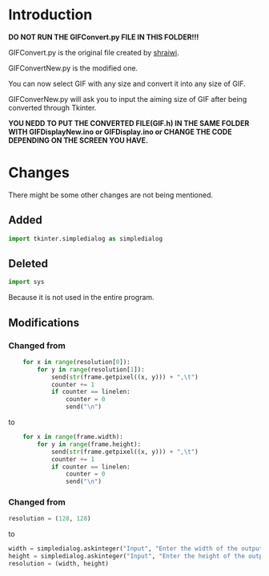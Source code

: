 # Introduction

**DO NOT RUN THE GIFConvert.py FILE IN THIS FOLDER!!!**

GIFConvert.py is the original file created by [shraiwi](https://github.com/shraiwi).  

GIFConvertNew.py is the modified one.  

You can now select GIF with any size and convert it into any size of GIF.  

GIFConverNew.py will ask you to input the aiming size of GIF after being converted through Tkinter.  

**YOU NEDD TO PUT THE CONVERTED FILE(GIF.h) IN THE SAME FOLDER WITH GIFDisplayNew.ino or GIFDisplay.ino or CHANGE THE CODE DEPENDING ON THE SCREEN YOU HAVE.**  


# Changes
There might be some other changes are not being mentioned.    


## Added
```python
import tkinter.simpledialog as simpledialog
```


## Deleted 
```python
import sys
```
Because it is not used in the entire program.  


## Modifications

### Changed from
```python
    for x in range(resolution[0]):
        for y in range(resolution[1]):
            send(str(frame.getpixel((x, y))) + ",\t")
            counter += 1
            if counter == linelen:
                counter = 0
                send("\n")
```
to
```python
    for x in range(frame.width):
        for y in range(frame.height):
            send(str(frame.getpixel((x, y))) + ",\t")
            counter += 1
            if counter == linelen:
                counter = 0
                send("\n")
```

### Changed from
```python
resolution = (128, 128)
```
to
```python
width = simpledialog.askinteger("Input", "Enter the width of the output")
height = simpledialog.askinteger("Input", "Enter the height of the output")
resolution = (width, height)
```
